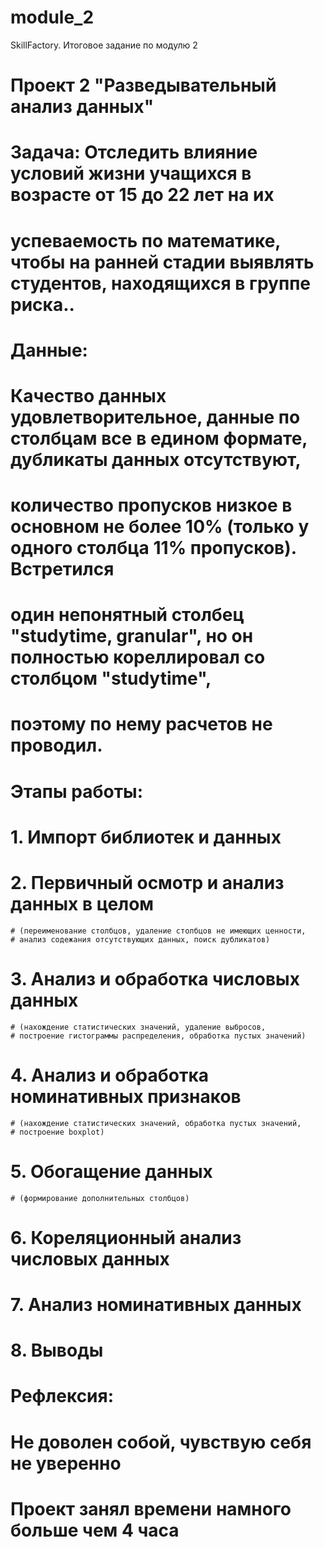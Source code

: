 # module_2
SkillFactory. Итоговое задание по модулю 2

# Проект 2 "Разведывательный анализ данных"

# Задача: Отследить влияние условий жизни учащихся в возрасте от 15 до 22 лет на их
# успеваемость по математике, чтобы на ранней стадии выявлять студентов, находящихся в группе риска..

# Данные:
# Качество данных удовлетворительное, данные по столбцам все в едином формате, дубликаты данных отсутствуют,
# количество пропусков низкое в основном не более 10% (только у одного столбца 11% пропусков). Встретился
# один непонятный столбец "studytime, granular", но он полностью кореллировал со столбцом "studytime",
# поэтому по нему расчетов не проводил.

# Этапы работы:
# 1. Импорт библиотек и данных
# 2. Первичный осмотр и анализ данных в целом
    # (переименование столбцов, удаление столбцов не имеющих ценности,
    # анализ содежания отсутствующих данных, поиск дубликатов)
# 3. Анализ и обработка числовых данных
    # (нахождение статистических значений, удаление выбросов,
    # построение гистограммы распределения, обработка пустых значений)
# 4. Анализ и обработка номинативных признаков
    # (нахождение статистических значений, обработка пустых значений,
    # построение boxplot)
# 5. Обогащение данных
    # (формирование дополнительных столбцов)
# 6. Кореляционный анализ числовых данных
# 7. Анализ номинативных данных
# 8. Выводы

# Рефлексия:

# Не доволен собой, чувствую себя не уверенно
# Проект занял времени намного больше чем 4 часа
